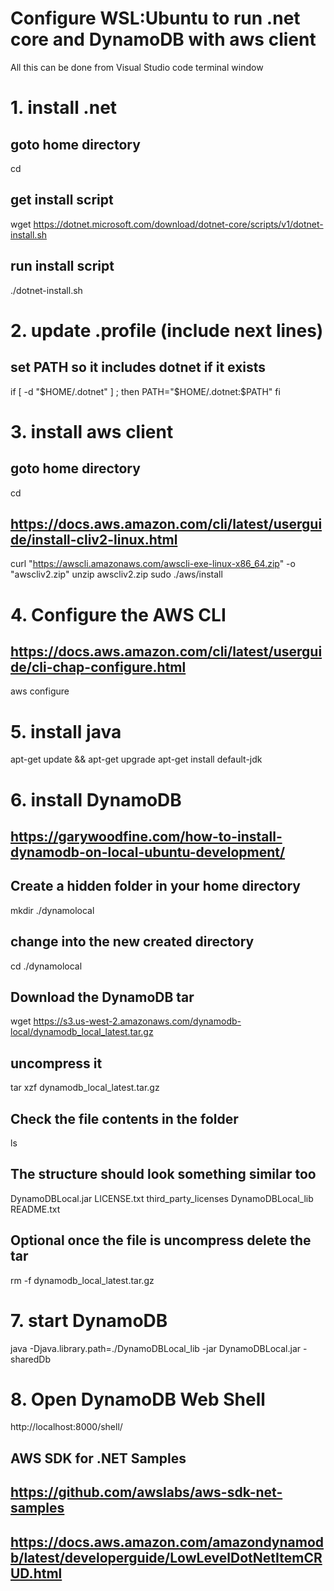 # Configure WSL:Ubuntu to run .net core and DynamoDB with aws client
All this can be done from Visual Studio code terminal window


# 1. install .net
## goto home directory
cd
## get install script
wget https://dotnet.microsoft.com/download/dotnet-core/scripts/v1/dotnet-install.sh
## run install script
./dotnet-install.sh

# 2. update .profile (include next lines)
## set PATH so it includes dotnet if it exists
if [ -d "$HOME/.dotnet" ] ; then
    PATH="$HOME/.dotnet:$PATH"
fi

# 3. install aws client
## goto home directory
cd
## https://docs.aws.amazon.com/cli/latest/userguide/install-cliv2-linux.html
curl "https://awscli.amazonaws.com/awscli-exe-linux-x86_64.zip" -o "awscliv2.zip"
unzip awscliv2.zip
sudo ./aws/install

# 4. Configure the AWS CLI
## https://docs.aws.amazon.com/cli/latest/userguide/cli-chap-configure.html
aws configure

# 5. install java
apt-get update && apt-get upgrade
apt-get install default-jdk

# 6. install DynamoDB
## https://garywoodfine.com/how-to-install-dynamodb-on-local-ubuntu-development/

## Create a hidden folder in your home directory
mkdir ./dynamolocal
## change into the new created directory
cd ./dynamolocal
## Download the DynamoDB tar 
wget https://s3.us-west-2.amazonaws.com/dynamodb-local/dynamodb_local_latest.tar.gz
## uncompress it
tar xzf dynamodb_local_latest.tar.gz
## Check the file contents in the folder 
ls 
## The structure should look something similar too 
DynamoDBLocal.jar  LICENSE.txt  third_party_licenses
DynamoDBLocal_lib  README.txt
## Optional once the file is uncompress delete the tar
rm -f dynamodb_local_latest.tar.gz 

# 7. start DynamoDB
java -Djava.library.path=./DynamoDBLocal_lib -jar DynamoDBLocal.jar -sharedDb

# 8. Open DynamoDB Web Shell 
http://localhost:8000/shell/

## AWS SDK for .NET Samples 
## https://github.com/awslabs/aws-sdk-net-samples
## https://docs.aws.amazon.com/amazondynamodb/latest/developerguide/LowLevelDotNetItemCRUD.html
